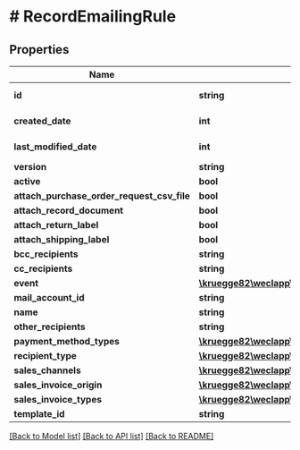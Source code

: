 # # RecordEmailingRule

## Properties

Name | Type | Description | Notes
------------ | ------------- | ------------- | -------------
**id** | **string** |  | [optional] [readonly]
**created_date** | **int** |  | [optional] [readonly]
**last_modified_date** | **int** |  | [optional] [readonly]
**version** | **string** |  | [optional]
**active** | **bool** |  | [optional]
**attach_purchase_order_request_csv_file** | **bool** |  | [optional]
**attach_record_document** | **bool** |  | [optional]
**attach_return_label** | **bool** |  | [optional]
**attach_shipping_label** | **bool** |  | [optional]
**bcc_recipients** | **string** |  | [optional]
**cc_recipients** | **string** |  | [optional]
**event** | [**\kruegge82\weclapp\Model\RecordEmailingRuleEventType**](RecordEmailingRuleEventType.md) |  | [optional]
**mail_account_id** | **string** |  | [optional]
**name** | **string** |  | [optional]
**other_recipients** | **string** |  | [optional]
**payment_method_types** | [**\kruegge82\weclapp\Model\OnlyId[]**](OnlyId.md) |  | [optional]
**recipient_type** | [**\kruegge82\weclapp\Model\RecordEmailingRuleRecipientType**](RecordEmailingRuleRecipientType.md) |  | [optional]
**sales_channels** | [**\kruegge82\weclapp\Model\DistributionChannel[]**](DistributionChannel.md) |  | [optional]
**sales_invoice_origin** | [**\kruegge82\weclapp\Model\SalesInvoiceOrigin**](SalesInvoiceOrigin.md) |  | [optional]
**sales_invoice_types** | [**\kruegge82\weclapp\Model\SalesInvoiceType[]**](SalesInvoiceType.md) |  | [optional]
**template_id** | **string** |  | [optional]

[[Back to Model list]](../../README.md#models) [[Back to API list]](../../README.md#endpoints) [[Back to README]](../../README.md)
